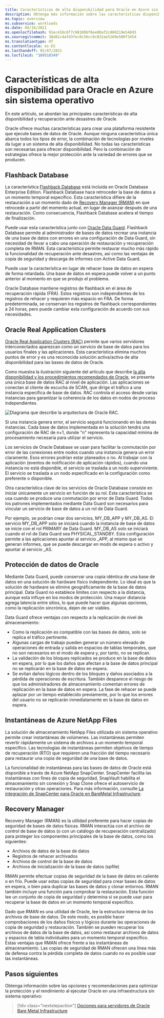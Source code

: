 ```yaml
---
title: Características de alta disponibilidad para Oracle en Azure sin sistema operativo
description: Obtenga más información sobre las características disponibles sin sistema operativo para una base de datos de Oracle.
ms.topic: overview
ms.subservice: workloads
ms.date: 04/16/2021
ms.openlocfilehash: 91ec416c6f7c98100bf8ee00af2c060219e54693
ms.sourcegitcommit: 38d81c4afd3fec0c56cc9c032ae5169e500f345d
ms.translationtype: HT
ms.contentlocale: es-ES
ms.lasthandoff: 05/07/2021
ms.locfileid: "109518349"
---
```

# <a name="high-availability-features-for-oracle-on-azure-baremetal"></a>Características de alta disponibilidad para Oracle en Azure sin sistema operativo

En este artículo, se abordan las principales características de alta disponibilidad y recuperación ante desastres de Oracle.

Oracle ofrece muchas características para crear una plataforma resistente que ejecute bases de datos de Oracle. Aunque ninguna característica única abarca todos los tipos de error, la combinación de tecnologías por niveles da lugar a un sistema de alta disponibilidad. No todas las características son necesarias para ofrecer disponibilidad. Pero la combinación de estrategias ofrece la mejor protección ante la variedad de errores que se producen. 

## <a name="flashback-database"></a>Flashback Database

La característica [Flashback Database](https://docs.oracle.com/en/database/oracle/oracle-database/21/rcmrf/FLASHBACK-DATABASE.html#GUID-584AC79A-40C5-45CA-8C63-DED3BE3A4511) está incluida en Oracle Database Enterprise Edition. Flashback Database hace retroceder la base de datos a un momento temporal específico. Esta característica difiere de la restauración a un momento dado de [Recovery Manager (RMAN)](https://docs.oracle.com/en/cloud/paas/db-backup-cloud/csdbb/performing-general-restore-and-recovery-operations.html) en que retrocede a partir del momento actual, en lugar de avanzar después de una restauración. Como consecuencia, Flashback Database acelera el tiempo de finalización.
 
Puede usar esta característica junto con [Oracle Data Guard](https://docs.oracle.com/en/database/oracle/oracle-database/19/sbydb/preface.html#GUID-B6209E95-9DA8-4D37-9BAD-3F000C7E3590). Flashback Database permite al administrador de bases de datos recrear una instancia de una base de datos con errores en una configuración de Data Guard, sin necesidad de llevar a cabo una operación de restauración y recuperación completa de RMAN. Esta característica permite restaurar mucho más rápido la funcionalidad de recuperación ante desastres, así como las ventajas de copia de seguridad y descarga de informes con Active Data Guard.
 
Puede usar la característica en lugar de rehacer base de datos en espera de forma retardada. Una base de datos en espera puede volver a un punto anterior al momento en que se produjo el problema.
 
Oracle Database mantiene registros de flashback en el área de recuperación rápida (FRA). Estos registros son independientes de los registros de rehacer y requieren más espacio en FRA. De forma predeterminada, se conservan los registros de flashback correspondientes a 24 horas, pero puede cambiar esta configuración de acuerdo con sus necesidades.

## <a name="oracle-real-application-clusters"></a>Oracle Real Application Clusters

[Oracle Real Application Clusters (RAC)](https://docs.oracle.com/en/database/oracle/oracle-database/19/racad/introduction-to-oracle-rac.html#GUID-5A1B02A2-A327-42DD-A1AD-20610B2A9D92) permite que varios servidores interconectados aparezcan como un servicio de base de datos para los usuarios finales y las aplicaciones. Esta característica elimina muchos puntos de error y es una reconocida solución activa/activa de alta disponibilidad para las bases de datos de Oracle.

Como muestra la ilustración siguiente del artículo que describe [la alta disponibilidad y los procedimientos recomendados de Oracle](https://docs.oracle.com/en/database/oracle/oracle-database/19/haovw/ha-features.html), se presenta una única base de datos RAC al nivel de aplicación. Las aplicaciones se conectan al cliente de escucha de SCAN, que dirige el tráfico a una instancia específica de base de datos. RAC controla el acceso desde varias instancias para garantizar la coherencia de los datos en nodos de proceso independientes.

![Diagrama que describe la arquitectura de Oracle RAC.](media/oracle-high-availability/oracle-real-application-clusters.png)

Si una instancia genera error, el servicio seguirá funcionando en las demás instancias. Cada base de datos implementada en la solución tendrá una configuración de RAC de n+1, donde "n" representa la capacidad mínima de procesamiento necesaria para utilizar el servicio.

Los servicios de Oracle Database se usan para facilitar la conmutación por error de las conexiones entre nodos cuando una instancia genera un error claramente. Esos errores podrían estar planeados o no. Al trabajar con la aplicación (eventos de notificación de aplicación rápidos), cuando una instancia no está disponible, el servicio se traslada a un nodo superviviente. El servicio se traslada a un nodo especificado en la configuración como preferente o disponible.

Otra característica clave de los servicios de Oracle Database consiste en iniciar únicamente un servicio en función de su rol. Esta característica se usa cuando se produce una conmutación por error de Data Guard. Todos los patrones implementados mediante Data Guard son necesarios para vincular un servicio de base de datos a un rol de Data Guard.

Por ejemplo, se podrían crear dos servicios, MY\_DB\_APP y MY\_DB\_AS. El servicio MY\_DB\_APP solo se iniciará cuando la instancia de base de datos se inicie con el rol PRIMARY de Data Guard. MY\_DB\_AS solo se iniciará cuando el rol de Data Guard sea PHYSICAL\_STANDBY. Esta configuración permite a las aplicaciones apuntar al servicio \_APP, al mismo que se generan informes, que se puede descargar en modo de espera o activo y apuntar al servicio \_AS.

## <a name="oracle-data-guard"></a>Protección de datos de Oracle

Mediante Data Guard, puede conservar una copia idéntica de una base de datos en una solución de hardware físico independiente. Lo ideal es que la solución de hardware se elimine geográficamente de la base de datos principal. Data Guard no establece límites con respecto a la distancia, aunque esta influye en los modos de protección. Una mayor distancia agrega latencia entre sitios, lo que puede hacer que algunas opciones, como la replicación sincrónica, dejen de ser viables.

Data Guard ofrece ventajas con respecto a la replicación de nivel de almacenamiento:

- Como la replicación es compatible con las bases de datos, solo se replica el tráfico pertinente.
- Algunas cargas de trabajo pueden generar un número elevado de operaciones de entrada y salida en espacios de tablas temporales, que no son necesarios en el modo de espera y, por tanto, no se replican.
- La validación de los bloques replicados se produce en la base de datos en espera, por lo que los daños que afectan a la base de datos principal no se replicarán en la base de datos en espera.
- Se evitan daños lógicos dentro de los bloques y daños asociados a la pérdida de operaciones de escritura. También desparece el riesgo de que los administradores de almacenamiento comentan errores de replicación en la base de datos en espera.
La fase de rehacer se puede aplazar por un tiempo establecido previamente, por lo que los errores del usuario no se replicarán inmediatamente en la base de datos en espera.

## <a name="azure-netapp-files-snapshots"></a>Instantáneas de Azure NetApp Files

La solución de almacenamiento NetApp Files utilizada sin sistema operativo permite crear instantáneas de volúmenes. Las instantáneas permiten revertir rápidamente un sistema de archivos a un momento temporal específico. Las tecnologías de instantáneas permiten objetivos de tiempo de recuperación (RTO) que requieren una fracción del tiempo necesario para restaurar una copia de seguridad de una base de datos.

La funcionalidad de instantáneas para las bases de datos de Oracle está disponible a través de Azure NetApp SnapCenter. SnapCenter facilita las instantáneas con fines de copia de seguridad, SnapVault habilita el almacenamiento sin conexión y Snap Clone ofrece el autoservicio de restauración y otras operaciones. Para más información, consulte [La integración de SnapCenter para Oracle en BareMetal Infrastructure](netapp-snapcenter-integration-oracle-baremetal.md).

## <a name="recovery-manager"></a>Recovery Manager

Recovery Manager (RMAN) es la utilidad preferente para hacer copias de seguridad de bases de datos físicas. RMAN interactúa con el archivo de control de base de datos (o con un catálogo de recuperación centralizado) para proteger los componentes principales de la base de datos, como los siguientes:

- Archivos de datos de la base de datos
- Registros de rehacer archivados
- Archivos de control de la base de datos
- Archivos de inicialización de la base de datos (spfile)

RMAN permite efectuar copias de seguridad de la base de datos en caliente o en frío. Puede usar estas copias de seguridad para crear bases de datos en espera, o bien para duplicar las bases de datos y clonar entornos. RMAN también incluye una función para comprobar la restauración. Esta función lee un conjunto de copia de seguridad y determina si se puede usar para recuperar la base de datos en un momento temporal específico.

Dado que RMAN es una utilidad de Oracle, lee la estructura interna de los archivos de base de datos. De este modo, es posible hacer comprobaciones de los daños físicos y lógicos durante las operaciones de copia de seguridad y restauración. También se pueden recuperar los archivos de datos de la base de datos, así como restaurar archivos de datos y espacios de tabla individuales para un momento temporal específico. Estas ventajas que RMAN ofrece frente a las instantáneas de almacenamiento. Las copias de seguridad de RMAN ofrecen una línea más de defensa contra la pérdida completa de datos cuando no es posible usar las instantáneas.

## <a name="next-steps"></a>Pasos siguientes

Obtenga información sobre las opciones y recomendaciones para optimizar la protección y el rendimiento al ejecutar Oracle en una infraestructura sin sistema operativo:

> [!div class="nextstepaction"]
> [Opciones para servidores de Oracle Bare Metal Infrastructure](options-considerations-high-availability.md)
